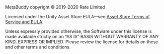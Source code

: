 ﻿MetaBuddy copyright © 2019-2020 Rate Limited

Licensed under the Unity Asset Store EULA--see [Asset Store Terms of Service and EULA](https://unity3d.com/legal/as_terms).

Unless expressly provided otherwise, the Software under this license is made available strictly on an “AS IS” BASIS WITHOUT WARRANTY OF ANY KIND, EXPRESS OR IMPLIED. Please review the license for details on these and other terms and conditions.
